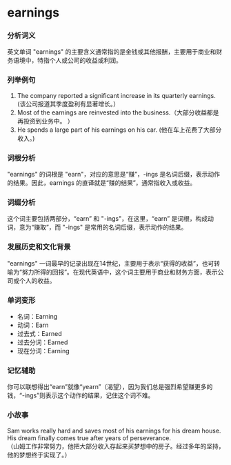 # earnings

### 分析词义

  

英文单词 "earnings" 的主要含义通常指的是金钱或其他报酬，主要用于商业和财务语境中，特指个人或公司的收益或利润。

  

### 列举例句

  

1.  The company reported a significant increase in its quarterly earnings. (该公司报道其季度盈利有显著增长。）
2.  Most of the earnings are reinvested into the business.（大部分收益都是再投资到业务中。 ）
3.  He spends a large part of his earnings on his car. (他在车上花费了大部分收入。)

  

### 词根分析

  

"earnings" 的词根是 "earn"，对应的意思是“赚”，-ings 是名词后缀，表示动作的结果。因此，earnings 的直译就是“赚的结果”，通常指收入或收益。

  

### 词缀分析

  

这个词主要包括两部分，“earn” 和 "-ings"，在这里，“earn” 是词根，构成动词，意为“赚取”，而 "-ings" 是常用的名词后缀，表示动作的结果。

  

### 发展历史和文化背景

  

"earnings" 一词最早的记录出现在14世纪，主要用于表示“获得的收益”，也可转喻为“努力所得的回报”。在现代英语中，这个词主要用于商业和财务方面，表示公司或个人的收益。

  

### 单词变形

  

*   名词：Earning
*   动词：Earn
*   过去式：Earned
*   过去分词：Earned
*   现在分词：Earning

  

### 记忆辅助

  

你可以联想得出“earn”就像“yearn”（渴望），因为我们总是强烈希望赚更多的钱，“-ings”则表示这个动作的结果，记住这个词不难。

  

### 小故事

  

Sam works really hard and saves most of his earnings for his dream house. His dream finally comes true after years of perseverance.  
（山姆工作非常努力，他把大部分收入存起来买梦想中的房子。经过多年的坚持，他的梦想终于实现了。）
